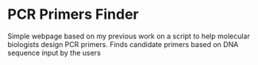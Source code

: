 # PCR Primers Finder
Simple webpage based on my previous work on a script to help molecular biologists design PCR primers.
Finds candidate primers based on DNA sequence input by the users
